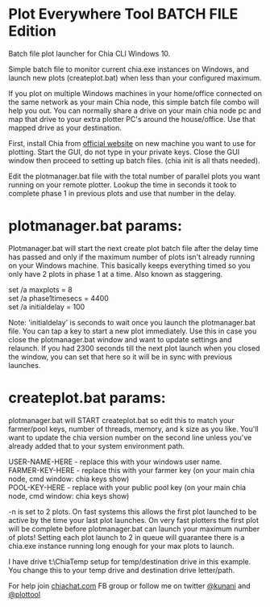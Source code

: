 # Plot Everywhere Tool BATCH FILE Edition
Batch file plot launcher for Chia CLI Windows 10.

Simple batch file to monitor current chia.exe instances on Windows, and launch new plots (createplot.bat) when less than your configured maximum.

If you plot on multiple Windows machines in your home/office connected on the same network as your main Chia node, this simple batch file combo will help you out. You can normally share a drive on your main chia node pc and map that drive to your extra plotter PC's around the house/office. Use that mapped drive as your destination.

First, install Chia from <a href="https://chia.net">official website</a> on new machine you want to use for plotting. Start the GUI, do not type in your private keys. Close the GUI window then proceed to setting up batch files. (chia init is all thats needed).  

Edit the plotmanager.bat file with the total number of parallel plots you want running on your remote plotter. Lookup the time in seconds it took to complete phase 1 in previous plots and use that number in the delay. 

# plotmanager.bat params: 

Plotmanager.bat will start the next create plot batch file after the delay time has passed and only if the maximum number of plots isn't already running on your Windows machine. This basically keeps everything timed so you only have 2 plots in phase 1 at a time. Also known as staggering.

set /a maxplots = 8  
set /a phase1timesecs = 4400   
set /a initialdelay = 100   

Note: 'initialdelay' is seconds to wait once you launch the plotmanager.bat file. You can tap a key to start a new plot immediately. Use this in case you close the plotmanager.bat window and want to update settings and relaunch. If you had 2300 seconds till the next plot launch when you closed the window, you can set that here so it will be in sync with previous launches.

# createplot.bat params:

plotmanager.bat will START createplot.bat so edit this to match your farmer/pool keys, number of threads, memory, and k size as you like. You'll want to update the chia version number on the second line unless you've already added that to your system environment path.

USER-NAME-HERE - replace this with your windows user name.  
FARMER-KEY-HERE - replace this with your farmer key (on your main chia node, cmd window: chia keys show)  
POOL-KEY-HERE - replace with your public pool key (on your main chia node, cmd window: chia keys show)  

-n is set to 2 plots. On fast systems this allows the first plot launched to be active by the time your last plot launches. On very fast plotters the first plot will be complete before plotmanager.bat can launch your maximum number of plots! Setting each plot launch to 2 in queue will guarantee there is a chia.exe instance running long enough for your max plots to launch.  

I have drive t:\ChiaTemp setup for temp/destination drive in this example. You change this to your temp drive and destination drive letter/path.  

For help join <a href="http://chiachat.com">chiachat.com</a> FB group or follow me on twitter <a href="https://twitter.com/kunani">@kunani</a> and <a href="https://twitter.com/plottool">@plottool</a>
